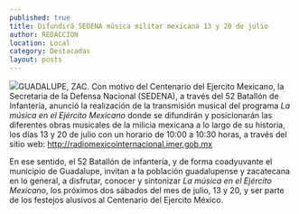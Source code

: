 ```yaml
---
published: true
title: Difundirá SEDENA música militar mexicana 13 y 20 de julio
author: REDACCION
location: Local
category: Destacadas
layout: posts
---
```


![](http://i.imgur.com/txqL3Wim.jpg)GUADALUPE, ZAC. Con motivo del Centenario del Ejercito Mexicano, la Secretaria de la Defensa Nacional (SEDENA), a través del  52  Batallón de Infantería, anunció la realización de la transmisión musical del programa _La música en el Ejército Mexicano_ donde se difundirán y posicionarán las diferentes obras musicales de la milicia mexicana a lo largo de su historia,  los días 13 y 20 de julio con un horario de 10:00 a 10:30 horas, a través del sitio web:
http://radiomexicointernacional.imer.gob.mx
 
En ese sentido, el 52 Batallón de infantería,  y de forma coadyuvante el municipio de Guadalupe, invitan a la población guadalupense y zacatecana en lo general, a disfrutar, conocer y sintonizar _La música en el Ejército Mexicano_, los próximos dos sábados del mes de julio, 13 y 20, y ser parte de los festejos alusivos al Centenario del Ejercito México.
 
